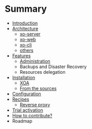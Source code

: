 # Summary

* [Introduction](README.md)
* [Architecture](architecture.md)
   * [xo-server](xo-server.md)
   * [xo-web](xo-web.md)
   * [xo-cli](xo-cli.md)
   * [others](others.md)
* [Features](features.md)
   * [Administration](administration.md)
   * Backups and Disaster Recovery
   * Resources delegation
* [Installation](installation.md)
   * [XOA](xoa.md)
   * [From the sources](from_the_sources.md)
* [Configuration](configuration.md)
* [Recipes](recipes.md)
   * [Reverse proxy](reverse_proxy.md)
* [Trial activation](trial_activation.md)
* [How to contribute?](how_to_contribute.md)
* Roadmap

